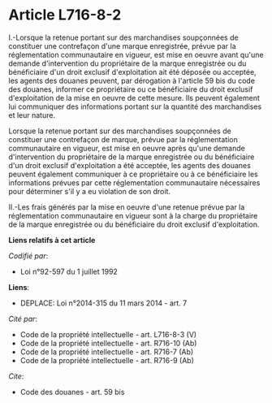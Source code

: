 # Article L716-8-2

I.-Lorsque la retenue portant sur des marchandises soupçonnées de constituer une contrefaçon d'une marque enregistrée, prévue
par la réglementation communautaire en vigueur, est mise en oeuvre avant qu'une demande d'intervention du propriétaire de la
marque enregistrée ou du bénéficiaire d'un droit exclusif d'exploitation ait été déposée ou acceptée, les agents des douanes
peuvent, par dérogation à l'article 59 bis du code des douanes, informer ce propriétaire ou ce bénéficiaire du droit exclusif
d'exploitation de la mise en oeuvre de cette mesure. Ils peuvent également lui communiquer des informations portant sur la
quantité des marchandises et leur nature. 

Lorsque la retenue portant sur des marchandises soupçonnées de constituer une contrefaçon de marque, prévue par la
réglementation communautaire en vigueur, est mise en oeuvre après qu'une demande d'intervention du propriétaire de la marque
enregistrée ou du bénéficiaire d'un droit exclusif d'exploitation a été acceptée, les agents des douanes peuvent également
communiquer à ce propriétaire ou à ce bénéficiaire les informations prévues par cette réglementation communautaire
nécessaires pour déterminer s'il y a eu violation de son droit. 

II.-Les frais générés par la mise en oeuvre d'une retenue prévue par la réglementation communautaire en vigueur sont à la
charge du propriétaire de la marque enregistrée ou du bénéficiaire du droit exclusif d'exploitation.

**Liens relatifs à cet article**

_Codifié par_:

  - Loi n°92-597 du 1 juillet 1992

**Liens**:

  - DEPLACE: Loi n°2014-315 du 11 mars 2014 - art. 7

_Cité par_:

  - Code de la propriété intellectuelle - art. L716-8-3 (V)
  - Code de la propriété intellectuelle - art. R716-10 (Ab)
  - Code de la propriété intellectuelle - art. R716-7 (Ab)
  - Code de la propriété intellectuelle - art. R716-9 (Ab)

_Cite_:

  - Code des douanes - art. 59 bis
